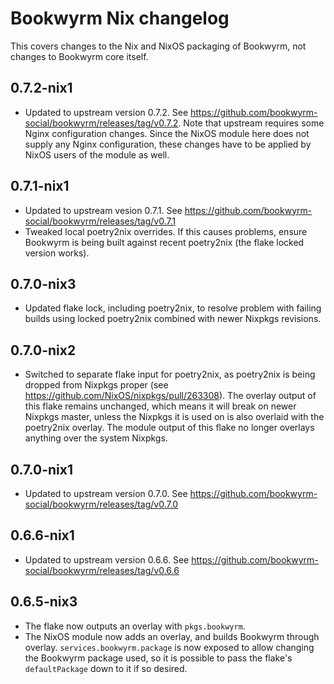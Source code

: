 # Bookwyrm Nix changelog
This covers changes to the Nix and NixOS packaging of Bookwyrm, not changes to Bookwyrm core itself.


## 0.7.2-nix1
* Updated to upstream version 0.7.2. See <https://github.com/bookwyrm-social/bookwyrm/releases/tag/v0.7.2>. Note that upstream requires some Nginx configuration changes. Since the NixOS module here does not supply any Nginx configuration, these changes have to be applied by NixOS users of the module as well.

## 0.7.1-nix1
* Updated to upstream vesion 0.7.1. See <https://github.com/bookwyrm-social/bookwyrm/releases/tag/v0.7.1>
* Tweaked local poetry2nix overrides. If this causes problems, ensure Bookwyrm is being built against recent poetry2nix (the flake locked version works).

## 0.7.0-nix3
* Updated flake lock, including poetry2nix, to resolve problem with failing builds using locked poetry2nix combined with newer Nixpkgs revisions. 

## 0.7.0-nix2
* Switched to separate flake input for poetry2nix, as poetry2nix is being dropped from Nixpkgs proper (see <https://github.com/NixOS/nixpkgs/pull/263308>). The overlay output of this flake remains unchanged, which means it will break on newer Nixpkgs master, unless the Nixpkgs it is used on is also overlaid with the poetry2nix overlay. The module output of this flake no longer overlays anything over the system Nixpkgs.

## 0.7.0-nix1
* Updated to upstream version 0.7.0. See <https://github.com/bookwyrm-social/bookwyrm/releases/tag/v0.7.0>

## 0.6.6-nix1
* Updated to upstream version 0.6.6. See <https://github.com/bookwyrm-social/bookwyrm/releases/tag/v0.6.6>

## 0.6.5-nix3
* The flake now outputs an overlay with `pkgs.bookwyrm`.
* The NixOS module now adds an overlay, and builds Bookwyrm through overlay. `services.bookwyrm.package` is now exposed to allow changing the Bookwyrm package used, so it is possible to pass the flake's `defaultPackage` down to it if so desired. 
